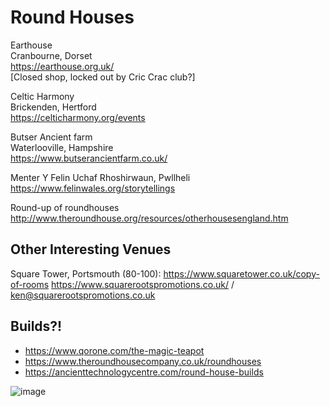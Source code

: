 # Round Houses

Earthouse  
Cranbourne, Dorset  
https://earthouse.org.uk/  
[Closed shop, locked out by Cric Crac club?]

Celtic Harmony  
Brickenden, Hertford  
https://celticharmony.org/events

Butser Ancient farm  
Waterlooville, Hampshire  
https://www.butserancientfarm.co.uk/

Menter Y Felin Uchaf
Rhoshirwaun, Pwllheli
https://www.felinwales.org/storytellings

Round-up of roundhouses  
http://www.theroundhouse.org/resources/otherhousesengland.htm


## Other Interesting Venues

Square Tower, Portsmouth (80-100): https://www.squaretower.co.uk/copy-of-rooms
https://www.squarerootspromotions.co.uk/ / ken@squarerootspromotions.co.uk

## Builds?!

- https://www.qorone.com/the-magic-teapot
- https://www.theroundhousecompany.co.uk/roundhouses
- https://ancienttechnologycentre.com/round-house-builds

![image](https://github.com/user-attachments/assets/3896024e-0391-42d0-87be-ab1b95a125a5)

